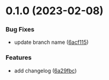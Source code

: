 # 0.1.0 (2023-02-08)


### Bug Fixes

*  update branch name ([6acf115](https://github.com/wjuszczyk/greetings-ci/commit/6acf1159618988e0d0dba555b09c456c5f53773a))


### Features

* add changelog ([6a29fbc](https://github.com/wjuszczyk/greetings-ci/commit/6a29fbcb6072a01be25361e8bbb28c95a419c20e))



